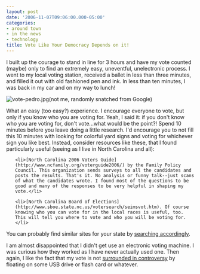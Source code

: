 ```yaml
---
layout: post
date: '2006-11-07T09:06:00.000-05:00'
categories:
- around town
- in the news
- technology
title: Vote Like Your Democracy Depends on it!
---
```


I built up the courage to stand in line for 3 hours and have my vote counted (maybe) only to find an extremely easy, uneventful, unelectronic process. I went to my local voting station, received a ballet in less than three minutes, and filled it out with old fashioned pen and ink. In less than ten minutes, I was back in my car and on my way to lunch!



![vote-pedro.jpg](vote-pedro.jpg)(not me, randomly snatched from Google)

What an easy (too easy?) experience. I encourage everyone to vote, but only if you know who you are voting for. Yeah, I said it: if you don't know who you are voting for, don't vote...what would be the point?! Spend 10 minutes before you leave doing a little research. I'd encourage you to not fill this 10 minutes with looking for colorful yard signs and voting for whichever sign you like best. Instead, consider resources like these, that I found particularly useful (seeing as I live in North Carolina and all):

<ul>

	<li>[North Carolina 2006 Voters Guide](http://www.ncfamily.org/voterguide2006/) by the Family Policy Council. This organization sends surveys to all the candidates and posts the results. That's it. No analysis or funny talk--just scans of what the candidates wrote. I found most of the questions to be good and many of the responses to be very helpful in shaping my vote.</li>

	<li>[North Carolina Board of Elections](http://www.sboe.state.nc.us/votersearch/seimsvot.htm). Of course knowing who you can vote for in the local races is useful, too. This will tell you where to vote and who you will be voting for.</li>

</ul>

You can probably find similar sites for your state by [searching accordingly](http://www.wassupy.com/voter%20guide%20my_state_here).

I am almost disappointed that I didn't get use an electronic voting machine. I was curious how they worked as I have never actually used one. Then again, I like the fact that my vote is not [surrounded in controversy](http://www.eff.org/Activism/E-voting/) by floating on some USB drive or flash card or whatever.